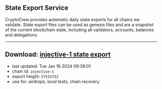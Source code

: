 ## State Export Service
CryptoCrew provides automatic daily state exports for all chains we validate. State export files can be used as genesis files and are a snapshot of the current blockchain state, including all validators, accounts, balances and delegations.

---
**Download: [injective-1 state export](https://dl.ccvalidators.com/SERVICE/injective/injective-1_export_57515752.json)**
---

- last updated: Tue Jan 16 2024 06:38:01
- chain id: `injective-1`
- export height: `57515752`
- use for: airdrops, local tests, chain recovery
